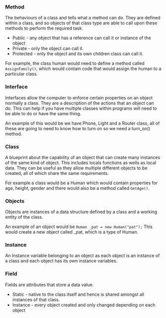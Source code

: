 ### Method
The behaviours of a class and tells what a method can do. They are defined within a class, and so objects of that class type are able to call upon these methods to perform the required task. 

* Public - any object that has a reference can call it or instance of the object
* Private - only the object can call it.
* Protected - only the object and its own children class can call it.

For example, the class human would need to define a method called `AssignFamily()`, which would contain code that would assign the human to a particular class.

### Interface
Interfaces allow the computer to enforce certain properties on an object normally a class. They are a description of the actions that an object can do. This can help if you have multiple classes within programs will need to be able to do or have the same thing.

An example of this would be we have Phone, Light and a  Router class, all of these are going to need to know how to turn on so we need a turn_on() method.

### Class
A blueprint about the capability of an object that can create many instances of the same kind of object. This includes locals functions as wells as local data. They can be useful as they allow multiple different objects to be created, all of which share the same requirements.

For example a class would be a Human which would contain properties for age, height, gender and there would also be a method called `GetAge()`.

### Objects
Objects are instances of a data structure defined by a class and a working entity of the class.

An example of an object would be `Human _pat = new Human("pat");` This would create a new object called _pat, which is a type of Human.

### Instance
An Instance variable belonging to an object as each object is an instance of a class and each object has its own instance variables.

### Field
Fields are attributes that store a data value. 
* Static - native to the class itself and hence is shared amongst all instances of that class.
* Instance - every object created and only changed depending on each object

